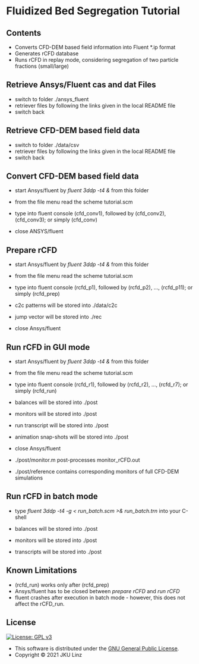 # Fluidized Bed Segregation Tutorial

## Contents

- Converts CFD-DEM based field information into Fluent *.ip format
- Generates rCFD database
- Runs rCFD in replay mode, considering segregation of two particle fractions (small/large)

## Retrieve Ansys/Fluent cas and dat Files

- switch to folder ./ansys_fluent
- retriever files by following the links given in the local README file
- switch back

## Retrieve CFD-DEM based field data

- switch to folder ./data/csv
- retriever files by following the links given in the local README file
- switch back

## Convert CFD-DEM based field data

- start Ansys/fluent by *fluent 3ddp -t4 &* from this folder
- from the file menu read the scheme tutorial.scm
- type into fluent console (cfd_conv1), followed by (cfd_conv2), (cfd_conv3); or simply (cfd_conv)

- close ANSYS/fluent

## Prepare rCFD

- start Ansys/fluent by *fluent 3ddp -t4 &* from this folder
- from the file menu read the scheme tutorial.scm
- type into fluent console (rcfd_p1), followed by (rcfd_p2), ..., (rcfd_p11); or simply (rcfd_prep)

- c2c patterns will be stored into ./data/c2c
- jump vector will be stored into ./rec

- close Ansys/fluent

## Run rCFD in GUI mode

- start Ansys/fluent by *fluent 3ddp -t4 &* from this folder
- from the file menu read the scheme tutorial.scm
- type into fluent console (rcfd_r1), followed by (rcfd_r2), ..., (rcfd_r7); or simply (rcfd_run)

- balances will be stored into ./post
- monitors will be stored into ./post
- run transcript will be stored into ./post
- animation snap-shots will be stored into ./post

- close Ansys/fluent


- ./post/monitor.m post-processes monitor_rCFD.out
- ./post/reference contains corresponding monitors of full CFD-DEM simulations


## Run rCFD in batch mode

- type *fluent 3ddp -t4 -g  < run_batch.scm >& run_batch.trn* into your C-shell

- balances will be stored into ./post
- monitors will be stored into ./post
- transcripts will be stored into ./post

## Known Limitations

- (rcfd_run) works only after (rcfd_prep)
- Ansys/fluent has to be closed between *prepare rCFD* and *run rCFD*
- fluent crashes after execution in batch mode - however, this does not affect the rCFD_run.

## License

[![License: GPL v3](https://img.shields.io/badge/License-GPL%20v3-blue.svg)](https://www.gnu.org/licenses/gpl-3.0.html)

- This software is distributed under the [GNU General Public License](https://www.gnu.org/licenses/gpl-3.0.html).
- Copyright © 2021 JKU Linz

